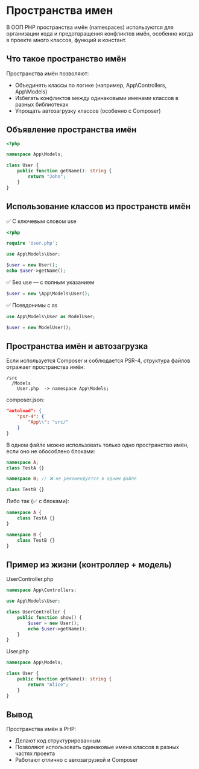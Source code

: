 # Пространства имен
В ООП PHP пространства имён (namespaces) используются для организации кода и предотвращения конфликтов имён, особенно когда в проекте много классов, функций и констант.

## Что такое пространство имён
Пространства имён позволяют:
- Объединять классы по логике (например, App\Controllers, App\Models)
- Избегать конфликтов между одинаковыми именами классов в разных библиотеках
- Упрощать автозагрузку классов (особенно с Composer)


## Объявление пространства имён
```php
<?php

namespace App\Models;

class User {
    public function getName(): string {
        return "John";
    }
}
```

##  Использование классов из пространств имён
✅ С ключевым словом use
```php
<?php

require 'User.php';

use App\Models\User;

$user = new User();
echo $user->getName();
```

✅ Без use — с полным указанием
```php
$user = new \App\Models\User();
```

✅ Псевдонимы с as
```php
use App\Models\User as ModelUser;

$user = new ModelUser();
```


## Пространства имён и автозагрузка
Если используется Composer и соблюдается PSR-4, структура файлов отражает пространства имён:
```arduino
/src
  /Models
    User.php  -> namespace App\Models;
```

composer.json:
```json
"autoload": {
    "psr-4": {
        "App\\": "src/"
    }
}
```

В одном файле можно использовать только одно пространство имён, если оно не обособлено блоками:
```php
namespace A;
class TestA {}

namespace B; // ❌ не рекомендуется в одном файле

class TestB {}
```

Либо так (✅ с блоками):
```php
namespace A {
    class TestA {}
}

namespace B {
    class TestB {}
}
```

## Пример из жизни (контроллер + модель)
UserController.php
```php
namespace App\Controllers;

use App\Models\User;

class UserController {
    public function show() {
        $user = new User();
        echo $user->getName();
    }
}
```

User.php
```php
namespace App\Models;

class User {
    public function getName(): string {
        return "Alice";
    }
}
```

## Вывод
Пространства имён в PHP:
- Делают код структурированным
- Позволяют использовать одинаковые имена классов в разных частях проекта
- Работают отлично с автозагрузкой и Composer
